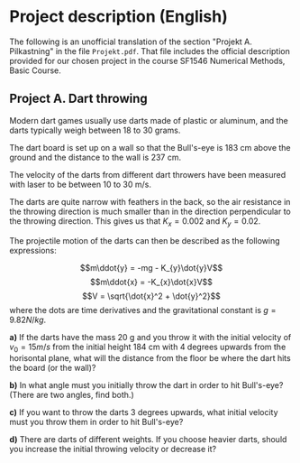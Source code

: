 # Project description (English)
The following is an unofficial translation of the section "Projekt A. Pilkastning" in the file ```Projekt.pdf```. That file includes the official description provided for our chosen project in the course SF1546 Numerical Methods, Basic Course.  
  
## Project A. Dart throwing
Modern dart games usually use darts made of plastic or aluminum, and the darts typically weigh between 18 to 30 grams.  

  The dart board is set up on a wall so that the Bull's-eye is 183 cm above the ground and the distance to the wall is 237 cm.  

  The velocity of the darts from different dart throwers have been measured with laser to be between 10 to 30 m/s.  

  The darts are quite narrow with feathers in the back, so the air resistance in the throwing direction is much smaller than in the direction perpendicular to the throwing direction. This gives us that $K_{x} = 0.002$ and $K_{y} = 0.02$.  
  
  The projectile motion of the darts can then be described as the following expressions:  
  
$$m\ddot{y} = -mg - K_{y}\dot{y}V$$
$$m\ddot{x} = -K_{x}\dot{x}V$$
$$V = \sqrt{\dot{x}^2 + \dot{y}^2}$$
where the dots are time derivatives and the gravitational constant is $g = 9.82 N/kg$.  

 **a)** If the darts have the mass 20 g and you throw it with the initial velocity of $v_{0} = 15 m/s$ from the initial height 184 cm with 4 degrees upwards from the horisontal plane, what will the distance from the floor be where the dart hits the board (or the wall)?  
 
 **b)** In what angle must you initially throw the dart in order to hit Bull's-eye? (There are two angles, find both.)  
 
 **c)** If you want to throw the darts 3 degrees upwards, what initial velocity must you throw them in order to hit Bull's-eye?  
 
 **d)** There are darts of different weights. If you choose heavier darts, should you increase the initial throwing velocity or decrease it?
